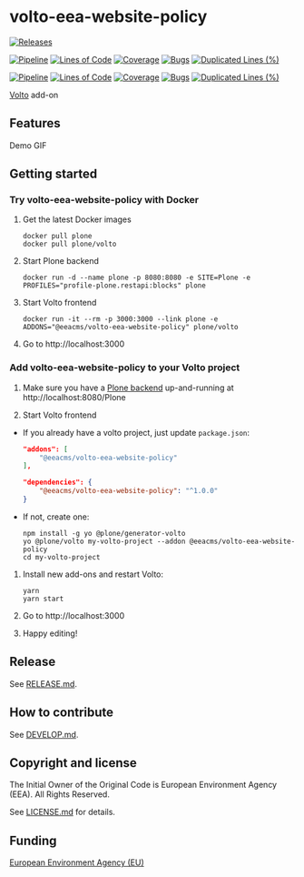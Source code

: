 # volto-eea-website-policy

[![Releases](https://img.shields.io/github/v/release/eea/volto-eea-website-policy)](https://github.com/eea/volto-eea-website-policy/releases)

[![Pipeline](https://ci.eionet.europa.eu/buildStatus/icon?job=volto-addons%2Fvolto-eea-website-policy%2Fmaster&subject=master)](https://ci.eionet.europa.eu/view/Github/job/volto-addons/job/volto-eea-website-policy/job/master/display/redirect)
[![Lines of Code](https://sonarqube.eea.europa.eu/api/project_badges/measure?project=volto-eea-website-policy-master&metric=ncloc)](https://sonarqube.eea.europa.eu/dashboard?id=volto-eea-website-policy-master)
[![Coverage](https://sonarqube.eea.europa.eu/api/project_badges/measure?project=volto-eea-website-policy-master&metric=coverage)](https://sonarqube.eea.europa.eu/dashboard?id=volto-eea-website-policy-master)
[![Bugs](https://sonarqube.eea.europa.eu/api/project_badges/measure?project=volto-eea-website-policy-master&metric=bugs)](https://sonarqube.eea.europa.eu/dashboard?id=volto-eea-website-policy-master)
[![Duplicated Lines (%)](https://sonarqube.eea.europa.eu/api/project_badges/measure?project=volto-eea-website-policy-master&metric=duplicated_lines_density)](https://sonarqube.eea.europa.eu/dashboard?id=volto-eea-website-policy-master)

[![Pipeline](https://ci.eionet.europa.eu/buildStatus/icon?job=volto-addons%2Fvolto-eea-website-policy%2Fdevelop&subject=develop)](https://ci.eionet.europa.eu/view/Github/job/volto-addons/job/volto-eea-website-policy/job/develop/display/redirect)
[![Lines of Code](https://sonarqube.eea.europa.eu/api/project_badges/measure?project=volto-eea-website-policy-develop&metric=ncloc)](https://sonarqube.eea.europa.eu/dashboard?id=volto-eea-website-policy-develop)
[![Coverage](https://sonarqube.eea.europa.eu/api/project_badges/measure?project=volto-eea-website-policy-develop&metric=coverage)](https://sonarqube.eea.europa.eu/dashboard?id=volto-eea-website-policy-develop)
[![Bugs](https://sonarqube.eea.europa.eu/api/project_badges/measure?project=volto-eea-website-policy-develop&metric=bugs)](https://sonarqube.eea.europa.eu/dashboard?id=volto-eea-website-policy-develop)
[![Duplicated Lines (%)](https://sonarqube.eea.europa.eu/api/project_badges/measure?project=volto-eea-website-policy-develop&metric=duplicated_lines_density)](https://sonarqube.eea.europa.eu/dashboard?id=volto-eea-website-policy-develop)


[Volto](https://github.com/plone/volto) add-on

## Features

Demo GIF

## Getting started

### Try volto-eea-website-policy with Docker

1. Get the latest Docker images

   ```
   docker pull plone
   docker pull plone/volto
   ```

1. Start Plone backend
   ```
   docker run -d --name plone -p 8080:8080 -e SITE=Plone -e PROFILES="profile-plone.restapi:blocks" plone
   ```

1. Start Volto frontend

   ```
   docker run -it --rm -p 3000:3000 --link plone -e ADDONS="@eeacms/volto-eea-website-policy" plone/volto
   ```

1. Go to http://localhost:3000

### Add volto-eea-website-policy to your Volto project

1. Make sure you have a [Plone backend](https://plone.org/download) up-and-running at http://localhost:8080/Plone

1. Start Volto frontend

* If you already have a volto project, just update `package.json`:

   ```JSON
   "addons": [
       "@eeacms/volto-eea-website-policy"
   ],

   "dependencies": {
       "@eeacms/volto-eea-website-policy": "^1.0.0"
   }
   ```

* If not, create one:

   ```
   npm install -g yo @plone/generator-volto
   yo @plone/volto my-volto-project --addon @eeacms/volto-eea-website-policy
   cd my-volto-project
   ```

1. Install new add-ons and restart Volto:

   ```
   yarn
   yarn start
   ```

1. Go to http://localhost:3000

1. Happy editing!

## Release

See [RELEASE.md](https://github.com/eea/volto-eea-website-policy/blob/master/RELEASE.md).

## How to contribute

See [DEVELOP.md](https://github.com/eea/volto-eea-website-policy/blob/master/DEVELOP.md).

## Copyright and license

The Initial Owner of the Original Code is European Environment Agency (EEA).
All Rights Reserved.

See [LICENSE.md](https://github.com/eea/volto-eea-website-policy/blob/master/LICENSE.md) for details.

## Funding

[European Environment Agency (EU)](http://eea.europa.eu)
